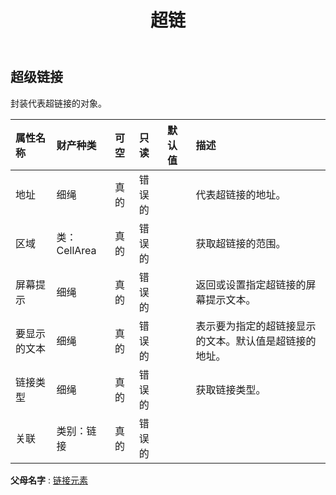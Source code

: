 ﻿---
title: 超链
second_title: Aspose.Cells Cloud Documen
type: docs
url: /zh/specification/model/hyperlink/
description: Aspose.Cells 云模型规范：超链接。轻松处理 Excel 和其他电子表格文档，具有打开、生成、编辑、拆分、合并、比较和转换等功能
kwords: Excel, Office, 电子表格, Cloud REST API, 超链接
weight: 50
---
## **超级链接**

封装代表超链接的对象。

|属性名称|财产种类|可空|只读|默认值|描述|
|:- |:- |:- |:- |:- |:- |
|地址|细绳|真的|错误的||代表超链接的地址。|
|区域|类：CellArea|真的|错误的||获取超链接的范围。|
|屏幕提示|细绳|真的|错误的||返回或设置指定超链接的屏幕提示文本。|
|要显示的文本|细绳|真的|错误的||表示要为指定的超链接显示的文本。默认值是超链接的地址。|
|链接类型|细绳|真的|错误的||获取链接类型。|
|关联|类别：链接|真的|错误的|||

**父母名字** : [链接元素](/specification/model/linkelement)

